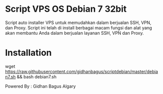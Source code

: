 # Script VPS OS Debian 7 32bit
Script auto installer VPS untuk memudahkan dalam berjualan SSH, VPN, dan Proxy. Script ini telah di install berbagai macam fungsi dan alat yang akan membantu Anda dalam berjualan layanan SSH, VPN dan Proxy.
# Installation
wget https://raw.githubusercontent.com/gidhanbagus/scriptdebian/master/debian7.sh && bash debian7.sh

Powered By : Gidhan Bagus Algary
